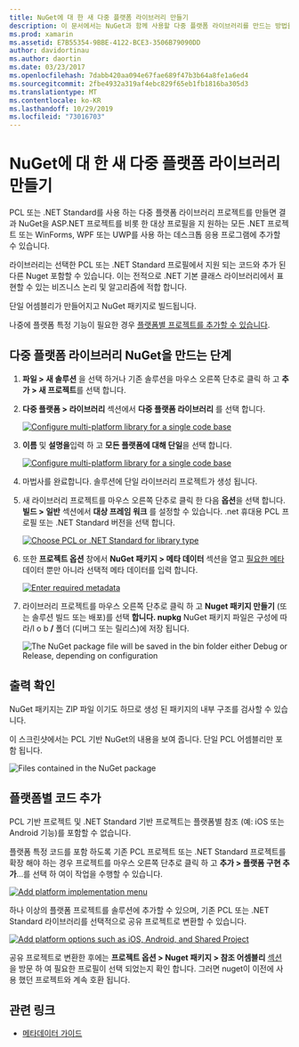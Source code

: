 ```yaml
---
title: NuGet에 대 한 새 다중 플랫폼 라이브러리 만들기
description: 이 문서에서는 NuGet과 함께 사용할 다중 플랫폼 라이브러리를 만드는 방법을 설명 합니다. 이 기법은 .NET 기본 클래스 라이브러리에서 완전히 표현할 수 있는 비즈니스 논리 및 알고리즘에 적합 하며, 따라서 플랫폼별 코드 없이 모든 대상 플랫폼에서 실행 됩니다.
ms.prod: xamarin
ms.assetid: E7B55354-9BBE-4122-BCE3-3506B79090DD
author: davidortinau
ms.author: daortin
ms.date: 03/23/2017
ms.openlocfilehash: 7dabb420aa094e67fae689f47b3b64a8fe1a6ed4
ms.sourcegitcommit: 2fbe4932a319af4ebc829f65eb1fb1816ba305d3
ms.translationtype: MT
ms.contentlocale: ko-KR
ms.lasthandoff: 10/29/2019
ms.locfileid: "73016703"
---
```

# <a name="creating-a-new-multiplatform-library-for-nuget"></a>NuGet에 대 한 새 다중 플랫폼 라이브러리 만들기

PCL 또는 .NET Standard를 사용 하는 다중 플랫폼 라이브러리 프로젝트를 만들면 결과 NuGet을 ASP.NET 프로젝트를 비롯 한 대상 프로필을 지 원하는 모든 .NET 프로젝트 또는 WinForms, WPF 또는 UWP를 사용 하는 데스크톱 응용 프로그램에 추가할 수 있습니다.

라이브러리는 선택한 PCL 또는 .NET Standard 프로필에서 지원 되는 코드와 추가 된 다른 Nuget 포함할 수 있습니다.
이는 전적으로 .NET 기본 클래스 라이브러리에서 표현할 수 있는 비즈니스 논리 및 알고리즘에 적합 합니다.

단일 어셈블리가 만들어지고 NuGet 패키지로 빌드됩니다.

나중에 플랫폼 특정 기능이 필요한 경우 [플랫폼별 프로젝트를 추가할 수 있습니다](#add-platforms).

## <a name="steps-to-create-a-multiplatform-library-nuget"></a>다중 플랫폼 라이브러리 NuGet을 만드는 단계

1. **파일 > 새 솔루션** 을 선택 하거나 기존 솔루션을 마우스 오른쪽 단추로 클릭 하 고 **추가 > 새 프로젝트**를 선택 합니다.

2. **다중 플랫폼 > 라이브러리** 섹션에서 **다중 플랫폼 라이브러리** 를 선택 합니다.

   [![](single-codebase-images/mulitplatform-library-sml.png "Configure multi-platform library for a single code base")](single-codebase-images/mulitplatform-library.png#lightbox)

3. **이름** 및 **설명을**입력 하 고 **모든 플랫폼에 대해 단일**을 선택 합니다.

   [![](single-codebase-images/single-configure-sml.png "Configure multi-platform library for a single code base")](single-codebase-images/single-configure.png#lightbox)

4. 마법사를 완료합니다. 솔루션에 단일 라이브러리 프로젝트가 생성 됩니다.

5. 새 라이브러리 프로젝트를 마우스 오른쪽 단추로 클릭 한 다음 **옵션**을 선택 합니다. **빌드 > 일반** 섹션에서 **대상 프레임 워크** 를 설정할 수 있습니다. .net 휴대용 PCL 프로필 또는 .NET Standard 버전을 선택 합니다.

   [![](single-codebase-images/single-choose-type-sml.png "Choose PCL or .NET Standard for library type")](single-codebase-images/single-choose-type.png#lightbox)

6. 또한 **프로젝트 옵션** 창에서 **NuGet 패키지 > 메타 데이터** 섹션을 열고 [필요한 메타](~/cross-platform/app-fundamentals/nuget-multiplatform-libraries/metadata.md) 데이터 뿐만 아니라 선택적 메타 데이터를 입력 합니다.

   [![](single-codebase-images/single-metadata-sml.png "Enter required metadata")](single-codebase-images/single-metadata.png#lightbox)

7. 라이브러리 프로젝트를 마우스 오른쪽 단추로 클릭 하 고 **Nuget 패키지 만들기** (또는 솔루션 빌드 또는 배포)를 선택 **합니다. nupkg** NuGet 패키지 파일은 구성에 따라/l o b **/** 폴더 (디버그 또는 릴리스)에 저장 됩니다.

   ![](single-codebase-images/create-nuget-package.png "The NuGet package file will be saved in the bin folder either Debug or Release, depending on configuration")

## <a name="verifying-the-output"></a>출력 확인

NuGet 패키지는 ZIP 파일 이기도 하므로 생성 된 패키지의 내부 구조를 검사할 수 있습니다.

이 스크린샷에서는 PCL 기반 NuGet의 내용을 보여 줍니다. 단일 PCL 어셈블리만 포함 됩니다.

![](single-codebase-images/nuget-output.png "Files contained in the NuGet package")

<a name="add-platforms" />

## <a name="adding-platform-specific-code"></a>플랫폼별 코드 추가

PCL 기반 프로젝트 및 .NET Standard 기반 프로젝트는 플랫폼별 참조 (예: iOS 또는 Android 기능)를 포함할 수 없습니다.

플랫폼 특정 코드를 포함 하도록 기존 PCL 프로젝트 또는 .NET Standard 프로젝트를 확장 해야 하는 경우 프로젝트를 마우스 오른쪽 단추로 클릭 하 고 **추가 > 플랫폼 구현 추가**...를 선택 하 여이 작업을 수행할 수 있습니다.

[![](single-codebase-images/add-later-sml.png "Add platform implementation menu")](single-codebase-images/add-later.png#lightbox)

하나 이상의 플랫폼 프로젝트를 솔루션에 추가할 수 있으며, 기존 PCL 또는 .NET Standard 라이브러리를 선택적으로 공유 프로젝트로 변환할 수 있습니다.

[![](single-codebase-images/add-later-platforms-sml.png "Add platform options such as iOS, Android, and Shared Project")](single-codebase-images/add-later-platforms-sml.png#lightbox)

공유 프로젝트로 변환한 후에는 **프로젝트 옵션 > Nuget 패키지 > 참조 어셈블리**
[섹션](~/cross-platform/app-fundamentals/nuget-multiplatform-libraries/platform-specific.md) 을 방문 하 여 필요한 프로필이 선택 되었는지 확인 합니다. 그러면 nuget이 이전에 사용 했던 프로젝트와 계속 호환 됩니다.

## <a name="related-links"></a>관련 링크

- [메타데이터 가이드](~/cross-platform/app-fundamentals/nuget-multiplatform-libraries/metadata.md)
